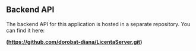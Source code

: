 ## Backend API

The backend API for this application is hosted in a separate repository. You can find it here:

**(https://github.com/dorobat-diana/LicentaServer.git)**
